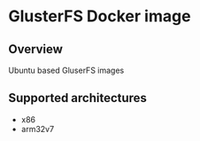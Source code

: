 # GlusterFS Docker image

## Overview
Ubuntu based GluserFS images

## Supported architectures
- x86
- arm32v7
